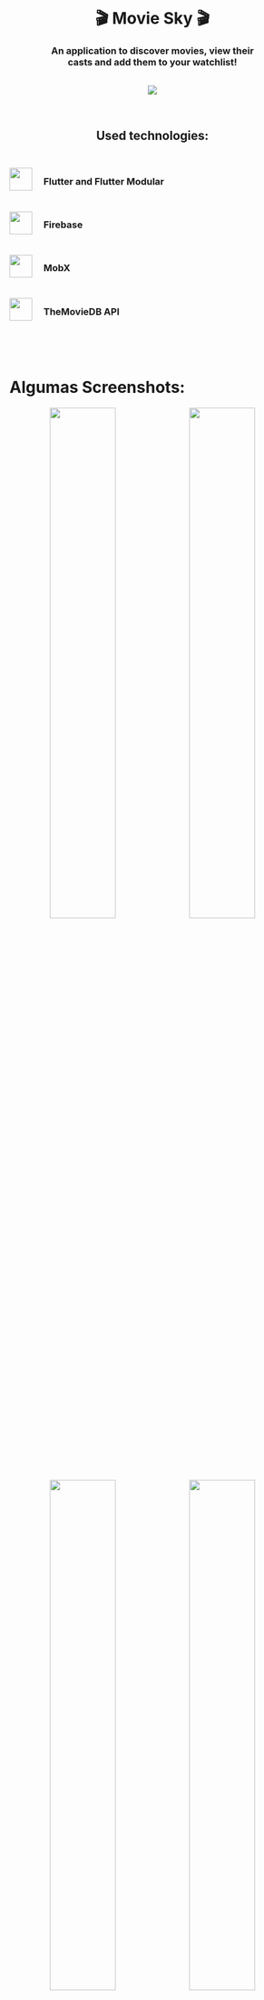 <h1 align="center">🎬 Movie Sky 🎬</h1>
<h3 align="center" style="width: 75%; margin: 0 auto;">
    An application to discover movies, view their casts and add them to your watchlist!
</h3>

<br>
<p align="center">
    <img src="https://i.imgur.com/S1AmQhT.png">
</p>

<br>

<h2 align="center">Used technologies:</h2>
<br>

<div>
    <div style="display: flex; align-items: center; gap: 20px;">
        <img width="40" src="https://i.imgur.com/sOyeLu9.png">  <h3>Flutter and Flutter Modular</h3>
    </div>
    <br>
    <div style="display: flex; align-items: center; gap: 20px;">
        <img width="40" src="https://i.imgur.com/vSipgUY.png">  <h3>Firebase</h3>
    </div>
    <br>
    <div style="display: flex; align-items: center; gap: 20px;">
        <img width="40" src="https://i.imgur.com/HlNEfZR.png">  <h3>MobX</h3>
    </div>
    <br>
    <div style="display: flex; align-items: center; gap: 20px;">
        <img width="40" src="https://i.imgur.com/IxEoB10.png">  <h3>TheMovieDB API</h3>
    </div>
</div>

<br />
<br />
<br />

# Algumas Screenshots:

<p align="center">
    <img width="48%" src="https://i.imgur.com/jFM8pqF.png">
    <img width="48%" src="https://i.imgur.com/xbfzGj6.png">
</p>

<p align="center">
    <img width="48%" src="https://i.imgur.com/2G2Yx2f.png">
    <img width="48%" src="https://i.imgur.com/dWdFpKD.png">
</p>

<p align="center">
    <img width="48%" src="https://i.imgur.com/9zBHhvk.png">
    <img width="48%" src="https://i.imgur.com/vpDCQgm.png">
</p>